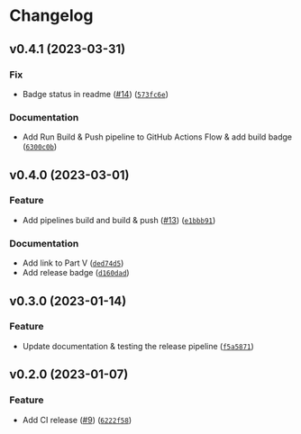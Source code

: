 # Changelog

<!--next-version-placeholder-->

## v0.4.1 (2023-03-31)
### Fix
* Badge status in readme ([#14](https://github.com/johschmidt42/python-project-johannes/issues/14)) ([`573fc6e`](https://github.com/johschmidt42/python-project-johannes/commit/573fc6e022f0372fe08fc26014232d36d2b0580c))

### Documentation
* Add Run Build & Push pipeline to GitHub Actions Flow & add build badge ([`6300c0b`](https://github.com/johschmidt42/python-project-johannes/commit/6300c0b67b9da172902cecf038d2a88ce17030c8))

## v0.4.0 (2023-03-01)
### Feature
* Add pipelines build and build & push ([#13](https://github.com/johschmidt42/python-project-johannes/issues/13)) ([`e1bbb91`](https://github.com/johschmidt42/python-project-johannes/commit/e1bbb91ec347a831fd2a0c83fddfedf7fd0ce894))

### Documentation
* Add link to Part V ([`ded74d5`](https://github.com/johschmidt42/python-project-johannes/commit/ded74d58c83b0f19aa18f5241cd358e955f6f4e3))
* Add release badge ([`d160dad`](https://github.com/johschmidt42/python-project-johannes/commit/d160dad154597f44004d6dfdbcc3e302b241e640))

## v0.3.0 (2023-01-14)
### Feature
* Update documentation & testing the release pipeline ([`f5a5871`](https://github.com/johschmidt42/python-project-johannes/commit/f5a587173ab5194b32b923e56c2578db17fb4975))

## v0.2.0 (2023-01-07)
### Feature
* Add CI release ([#9](https://github.com/johschmidt42/python-project-johannes/issues/9)) ([`6222f58`](https://github.com/johschmidt42/python-project-johannes/commit/6222f588c77868f138ba2fb8a21cddefb92e20ad))
